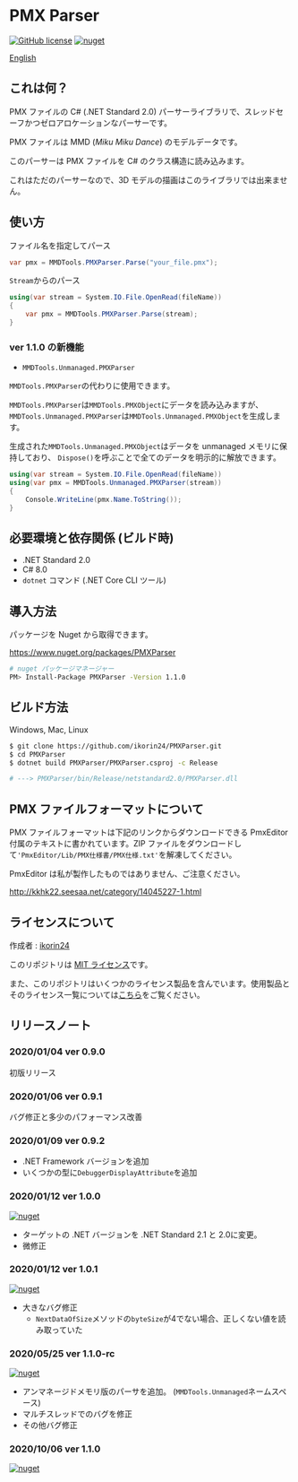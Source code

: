# PMX Parser

[![GitHub license](https://img.shields.io/github/license/ikorin24/PMXParser?color=967CFF)](https://github.com/ikorin24/PMXParser/blob/master/LICENSE)
[![nuget](https://img.shields.io/badge/nuget-v1.1.0-967CFF)](https://www.nuget.org/packages/PMXParser)

[English](https://github.com/ikorin24/PMXParser/blob/master/README.md)

## これは何？

PMX ファイルの C# (.NET Standard 2.0) パーサーライブラリで、スレッドセーフかつゼロアロケーションなパーサーです。

PMX ファイルは MMD (*Miku Miku Dance*) のモデルデータです。

このパーサーは PMX ファイルを C# のクラス構造に読み込みます。

これはただのパーサーなので、3D モデルの描画はこのライブラリでは出来ません。

## 使い方

ファイル名を指定してパース

```cs
var pmx = MMDTools.PMXParser.Parse("your_file.pmx");
```

`Stream`からのパース

```cs
using(var stream = System.IO.File.OpenRead(fileName))
{
    var pmx = MMDTools.PMXParser.Parse(stream);
}
```

### ver 1.1.0 の新機能

- `MMDTools.Unmanaged.PMXParser`

`MMDTools.PMXParser`の代わりに使用できます。

`MMDTools.PMXParser`は`MMDTools.PMXObject`にデータを読み込みますが、
`MMDTools.Unmanaged.PMXParser`は`MMDTools.Unmanaged.PMXObject`を生成します。

生成された`MMDTools.Unmanaged.PMXObject`はデータを unmanaged メモリに保持しており、
`Dispose()`を呼ぶことで全てのデータを明示的に解放できます。

```cs
using(var stream = System.IO.File.OpenRead(fileName))
using(var pmx = MMDTools.Unmanaged.PMXParser(stream))
{
    Console.WriteLine(pmx.Name.ToString());
}
```

## 必要環境と依存関係 (ビルド時)

- .NET Standard 2.0
- C# 8.0
- `dotnet` コマンド (.NET Core CLI ツール)

## 導入方法

パッケージを Nuget から取得できます。

https://www.nuget.org/packages/PMXParser

```sh
# nuget パッケージマネージャー
PM> Install-Package PMXParser -Version 1.1.0
```

## ビルド方法

Windows, Mac, Linux

```sh
$ git clone https://github.com/ikorin24/PMXParser.git
$ cd PMXParser
$ dotnet build PMXParser/PMXParser.csproj -c Release

# ---> PMXParser/bin/Release/netstandard2.0/PMXParser.dll
```

## PMX ファイルフォーマットについて

PMX ファイルフォーマットは下記のリンクからダウンロードできる PmxEditor 付属のテキストに書かれています。ZIP ファイルをダウンロードして`'PmxEditor/Lib/PMX仕様書/PMX仕様.txt'`を解凍してください。

PmxEditor は私が製作したものではありません、ご注意ください。

http://kkhk22.seesaa.net/category/14045227-1.html

## ライセンスについて

作成者 : [ikorin24](https://github.com/ikorin24)

このリポジトリは [MIT ライセンス](https://github.com/ikorin24/PMXParser/blob/master/LICENSE)です。

また、このリポジトリはいくつかのライセンス製品を含んでいます。使用製品とそのライセンス一覧については[こちら](https://github.com/ikorin24/PMXParser/blob/master/CREDITS.md)をご覧ください。

## リリースノート

### 2020/01/04 ver 0.9.0

初版リリース

### 2020/01/06 ver 0.9.1

バグ修正と多少のパフォーマンス改善

### 2020/01/09 ver 0.9.2

- .NET Framework バージョンを追加
- いくつかの型に`DebuggerDisplayAttribute`を追加

### 2020/01/12 ver 1.0.0

[![nuget](https://img.shields.io/badge/nuget-v1.0.0-967CFF)](https://www.nuget.org/packages/PMXParser/1.0.0)

- ターゲットの .NET バージョンを .NET Standard 2.1 と 2.0に変更。
- 微修正

### 2020/01/12 ver 1.0.1

[![nuget](https://img.shields.io/badge/nuget-v1.0.1-967CFF)](https://www.nuget.org/packages/PMXParser/1.0.1)

- 大きなバグ修正
    - `NextDataOfSize`メソッドの`byteSize`が4でない場合、正しくない値を読み取っていた

### 2020/05/25 ver 1.1.0-rc

[![nuget](https://img.shields.io/badge/nuget-v1.1.0_rc-967CFF)](https://www.nuget.org/packages/PMXParser/1.1.0-rc)

- アンマネージドメモリ版のパーサを追加。 (`MMDTools.Unmanaged`ネームスペース)
- マルチスレッドでのバグを修正
- その他バグ修正

### 2020/10/06 ver 1.1.0

[![nuget](https://img.shields.io/badge/nuget-v1.1.0-967CFF)](https://www.nuget.org/packages/PMXParser/1.1.0)
